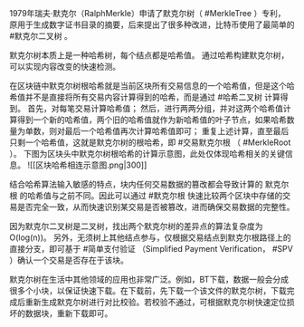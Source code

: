 1979年瑞夫·默克尔（RalphMerkle）申请了默克尔树（ #MerkleTree ）专利， 原用于生成数字证书目录的摘要，后来提出了很多种改进，比特币使用了最简单的 #默克尔二叉树 。

默克尔树本质上是一种哈希树，每个结点都是哈希值。
通过哈希构建默克尔树，可以实现内容改变的快速检测。

在区块链中默克尔树根哈希就是当前区块所有交易信息的一个哈希值，但是这个哈希值并不是直接将所有交易内容计算得到的哈希，而是通过 #哈希二叉树 计算得到。
首先，对每笔交易计算哈希值；
然后，进行两两分组，并对这两个哈希值计算得到一个新的哈希值，两个旧的哈希值就作为新哈希值的叶子节点，如果哈希数量为单数，则对最后一个哈希值再次计算哈希值即可；
重复上述计算，直至最后只剩一个哈希值，这就是默克尔树的根哈希，即 #交易默克尔根 （ #MerkleRoot ）。
下图为区块头中默克尔树根哈希的计算示意图，此处仅体现哈希相关的关键信息。
![[区块哈希相连示意图.png|300]]

结合哈希算法输入敏感的特点，块内任何交易数据的篡改都会导致计算的 默克尔根 的哈希值与之前不同。因此可以通过 #默克尔根 快速比较两个区块中存储的交易是否完全一致，从而快速识别某交易是否被篡改，进而确保交易数据的完整性。

因为默克尔二叉树是二叉树，找出两个默克尔树的差异点的算法复杂度为 O(log(n))。
另外，无须树上其他结点参与，仅根据交易结点到默克尔根路径上的直接分支，即可基于 #简单支付验证 （Simplified Payment Verification， #SPV ）确认一个交易是否存在于该块。

默克尔树在生活中其他领域的应用也非常广泛。例如，BT下载，数据一般会分成很多个小块，以保证快速下载。在下载前，先下载一个该文件的默克尔树，下载完成后重新生成默克尔树进行对比校验。若校验不通过，可根据默克尔树快速定位损坏的数据块，重新下载即可。